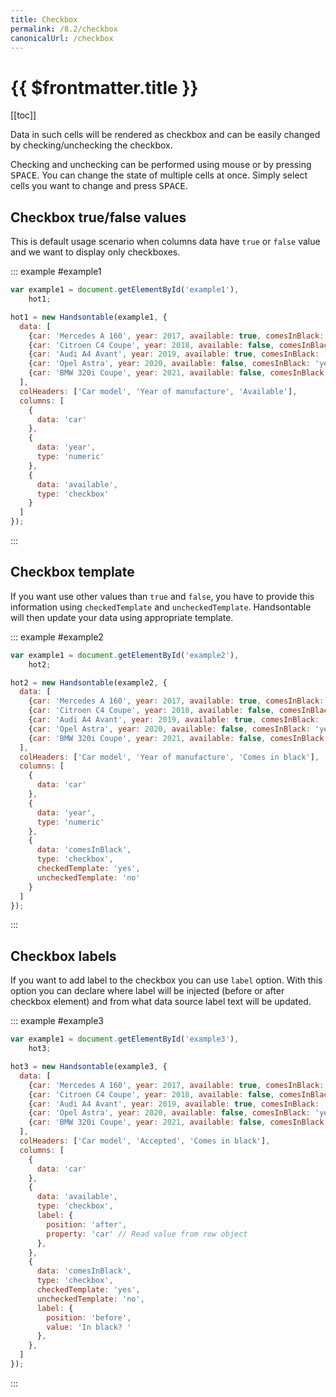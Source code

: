 ```yaml
---
title: Checkbox
permalink: /8.2/checkbox
canonicalUrl: /checkbox
---
```


# {{ $frontmatter.title }}

[[toc]]

Data in such cells will be rendered as checkbox and can be easily changed by checking/unchecking the checkbox.

Checking and unchecking can be performed using mouse or by pressing <kbd>SPACE</kbd>. You can change the state of multiple cells at once. Simply select cells you want to change and press <kbd>SPACE</kbd>.

## Checkbox true/false values

This is default usage scenario when columns data have `true` or `false` value and we want to display only checkboxes.

::: example #example1
```js
var example1 = document.getElementById('example1'),
    hot1;

hot1 = new Handsontable(example1, {
  data: [
    {car: 'Mercedes A 160', year: 2017, available: true, comesInBlack: 'yes'},
    {car: 'Citroen C4 Coupe', year: 2018, available: false, comesInBlack: 'yes'},
    {car: 'Audi A4 Avant', year: 2019, available: true, comesInBlack: 'no'},
    {car: 'Opel Astra', year: 2020, available: false, comesInBlack: 'yes'},
    {car: 'BMW 320i Coupe', year: 2021, available: false, comesInBlack: 'no'}
  ],
  colHeaders: ['Car model', 'Year of manufacture', 'Available'],
  columns: [
    {
      data: 'car'
    },
    {
      data: 'year',
      type: 'numeric'
    },
    {
      data: 'available',
      type: 'checkbox'
    }
  ]
});
```
:::

## Checkbox template

If you want use other values than `true` and `false`, you have to provide this information using `checkedTemplate` and `uncheckedTemplate`. Handsontable will then update your data using appropriate template.

::: example #example2
```js
var example1 = document.getElementById('example2'),
    hot2;

hot2 = new Handsontable(example2, {
  data: [
    {car: 'Mercedes A 160', year: 2017, available: true, comesInBlack: 'yes'},
    {car: 'Citroen C4 Coupe', year: 2018, available: false, comesInBlack: 'yes'},
    {car: 'Audi A4 Avant', year: 2019, available: true, comesInBlack: 'no'},
    {car: 'Opel Astra', year: 2020, available: false, comesInBlack: 'yes'},
    {car: 'BMW 320i Coupe', year: 2021, available: false, comesInBlack: 'no'}
  ],
  colHeaders: ['Car model', 'Year of manufacture', 'Comes in black'],
  columns: [
    {
      data: 'car'
    },
    {
      data: 'year',
      type: 'numeric'
    },
    {
      data: 'comesInBlack',
      type: 'checkbox',
      checkedTemplate: 'yes',
      uncheckedTemplate: 'no'
    }
  ]
});
```
:::

## Checkbox labels

If you want to add label to the checkbox you can use `label` option. With this option you can declare where label will be injected (before or after checkbox element) and from what data source label text will be updated.

::: example #example3
```js
var example1 = document.getElementById('example3'),
    hot3;

hot3 = new Handsontable(example3, {
  data: [
    {car: 'Mercedes A 160', year: 2017, available: true, comesInBlack: 'yes'},
    {car: 'Citroen C4 Coupe', year: 2018, available: false, comesInBlack: 'yes'},
    {car: 'Audi A4 Avant', year: 2019, available: true, comesInBlack: 'no'},
    {car: 'Opel Astra', year: 2020, available: false, comesInBlack: 'yes'},
    {car: 'BMW 320i Coupe', year: 2021, available: false, comesInBlack: 'no'}
  ],
  colHeaders: ['Car model', 'Accepted', 'Comes in black'],
  columns: [
    {
      data: 'car'
    },
    {
      data: 'available',
      type: 'checkbox',
      label: {
        position: 'after',
        property: 'car' // Read value from row object
      },
    },
    {
      data: 'comesInBlack',
      type: 'checkbox',
      checkedTemplate: 'yes',
      uncheckedTemplate: 'no',
      label: {
        position: 'before',
        value: 'In black? '
      },
    },
  ]
});
```
:::
